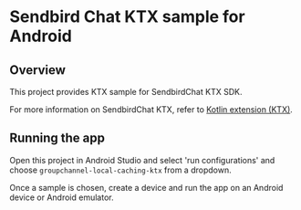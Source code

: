# Sendbird Chat KTX sample for Android

## Overview

This project provides KTX sample for SendbirdChat KTX SDK.

For more information on SendbirdChat KTX, refer to [Kotlin extension (KTX)](https://sendbird.com/docs/chat/sdk/v4/android/getting-started/kotlin-extension).

## Running the app

Open this project in Android Studio and select 'run configurations' and choose `groupchannel-local-caching-ktx` from a dropdown.

Once a sample is chosen, create a device and run the app on an Android device or Android emulator.
